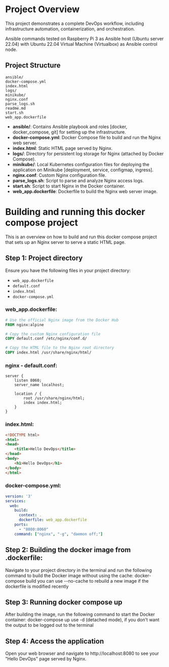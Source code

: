 # Project Overview

This project demonstrates a complete DevOps workflow, including infrastructure automation, containerization, and orchestration.

Ansible commands tested on Raspberry Pi 3 as Ansible host (Ubuntu server 22.04) with Ubuntu 22.04 Virtual Machine (Virtualbox) as Ansible control node.

## Project Structure


```
ansible/
docker-compose.yml
index.html
logs/
minikube/
nginx.conf
parse_logs.sh
readme.md
start.sh
web_app.dockerfile
```
- **ansible/**: Contains Ansible playbook and roles [docker, docker_compose, git] for setting up the infrastructure.
- **docker-compose.yml**: Docker Compose file to build and run the Nginx web server.
- **index.html**: Static HTML page served by Nginx.
- **logs/**: Directory for persistent log storage for Nginx (attached by Docker Compose).
- **minikube/**: Local Kubernetes configuration files for deploying the application on Minikube [deployment, service, configmap, ingress].
- **nginx.conf**: Custom Nginx configuration file.
- **parse_logs.sh**: Script to parse and analyze Nginx access logs.
- **start.sh**: Script to start Nginx in the Docker container.
- **web_app.dockerfile**: Dockerfile to build the Nginx web server image.

# Building and running this docker compose project

This is an overview on how to build and run this docker compose project that sets up an Nginx server to serve a static HTML page.

## Step 1: Project directory

Ensure you have the following files in your project directory:

- `web_app.dockerfile`
- `default.conf`
- `index.html`
- `docker-compose.yml`

### web_app.dockerfile:

```Dockerfile
# Use the official Nginx image from the Docker Hub
FROM nginx:alpine

# Copy the custom Nginx configuration file
COPY default.conf /etc/nginx/conf.d/

# Copy the HTML file to the Nginx root directory
COPY index.html /usr/share/nginx/html/
```
### nginx - default.conf:

```nginx
server {
    listen 8060;
    server_name localhost;

    location / {
        root /usr/share/nginx/html;
        index index.html;
    }
}
```

### index.html:

```html
<!DOCTYPE html>
<html>
<head>
    <title>Hello DevOps</title>
</head>
<body>
    <h1>Hello DevOps</h1>
</body>
</html>
```

### docker-compose.yml:

```yml
version: '3'
services:
  web:
    build:
      context: .
      dockerfile: web_app.dockerfile
    ports:
      - "8080:8060"
    command: ["nginx", "-g", "daemon off;"]
```

## Step 2: Building the docker image from .dockerfile:

Navigate to your project directory in the terminal and run the following command to build the Docker image without using the cache:
docker-compose build
you can use --no-cache to rebuild a new image if the dockerfile is modified recently

## Step 3: Running docker compose up

After building the image, run the following command to start the Docker container:
docker-compose up
use -d (detached mode), if you don't want the output to be logged out to the terminal

## Step 4: Access the application

Open your web browser and navigate to http://localhost:8080 to see your "Hello DevOps" page served by Nginx.
